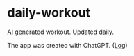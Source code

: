 # daily-workout
AI generated workout. Updated daily.

The app was created with ChatGPT. ([Log](https://chatgpt.com/share/4b672034-b608-4c75-8802-30076b0da60a))